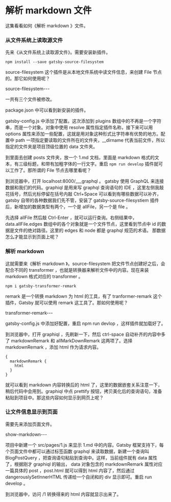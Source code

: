 # 解析 markdown 文件

这集看看如何《解析 markdown 》文件。

### 从文件系统上读取源文件

先来《从文件系统上读取源文件》。需要安装新插件。

```
npm install --save gatsby-source-filesystem
```

source-filesystem 这个插件是从本地文件系统中读文件信息，来创建 File 节点的。那它如何使用呢？

source-filesystem---


一共有三个文件被修改。

package.json 中可以看到新安装的插件。

gatsby-config.js 中添加了配置。这次添加到 plugins 数组中的不再是一个字符串，而是一个对象。对象中使用 resolve 属性指定插件名称，接下来可以用 options 属性来添加一些配置，这就是用对象这种形式比字符串有优势的地方。配置中 path 一项指定要读取的文件所在的文件夹，__dirname 代表当前文件，所以 指定的文件夹是项目顶级位置的 data 文件夹。

到里面去创建 posts 文件夹，放一个 1.md 文档，里面是 markdown 格式的文本，有三级标题，和带有加粗字体的一行文字。重启 `npm run develop` 插件就可以工作了。那所谓的 File 节点去哪里看呢？

到浏览器中，打开 localhost:8000/___graphql 。 gatsby 使用 GraphQL 来连接数据和我们的代码。graphiql 是用来写 graphql 查询语句的 IDE ，这里左侧我敲花括号，然后光标停留在括号内敲 Ctrl+Space 可以看到有哪些数据可以补齐，gatsby 自带的各种数据我们先不管，安装了 gatsby-source-filesystiem 插件后，新增加的数据类型有两个，一个是 allFile，另一个是 file 。

先选择 allFile 然后敲 Ctrl-Enter ，就可以运行查询。右侧结果中， data.allFile.edges 数组中的各个对象就是一个文件节点，这里看到节点中 id 的数据是文件的绝对路径。这里的 edges 和 node 都是 graphql 规范的术语。 那数据怎么才能显示到页面上呢？

### 解析 markdown

这就需要来《解析 markdown 》。source-filesystem 把文件节点创建好之后，会配合不同的 transformer ，也就是转换器来解析文件中的内容。现在来装 markdown 格式对应的 transformer 。

```
npm i gatsby-transformer-remark
```

remark 是一个转换 markdown 为 html 的工具，有了 tranformer-remark 这个插件，Gatsby 就可以使用 remark 这工具了。那如何使用呢？

transformer-remark---

gatsby-config.js 中添加好配置，重启 npm run devlop ，这样插件就加载好了。

到浏览器中，打开 graphiql ，先刷新一下，然后 ctrl-space 自动补齐的内容中多了 markdownRemark 和 allMarkDownRemark 这两项了。选择 markdownRemark ，添加 html 作为请求内容。

```
{
  markdownRemark {
    html
  }
}
```

就可以看到 markdown 内容转换后的 html 了，这里的数据嵌套关系注意一下，稍后代码中会用到。graphiql 中点 prettify 按钮，拷贝美化后的查询语句，准备粘贴到项目中。那这些内容如何显示到网页上呢？

### 让文件信息显示到页面

需要先来添加页面文件。

show-markdown---

项目中新建一个 src/pages/1.js 来显示 1.md 中的内容。Gatsby 框架支持下，每个页面文件中都可以通过标签函数 graphql 来读取数据，新建一个查询叫 BlogPostQuery ，把查询语句粘贴到查询中。这样，当前组件就有 data 属性了，根据刚才 graphiql 的输出， data 对象包含的 markdownRemark 属性对应一篇具体的 post ，post.html 就可以得到 html 内容了，然后通过 dangerouslySetInnerHTML 传递给一个自闭和的 div 显示即可。重启 run develop 。

到浏览器中，访问 /1 转换得来的 html 内容就显示出来了。
